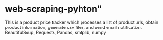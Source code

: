 # web-scraping-pyhton" 
This is a product price tracker which processes a list of product urls, obtain product information, generate csv files, and send email notification.
BeautifulSoup, Requests, Pandas, smtplib, numpy
